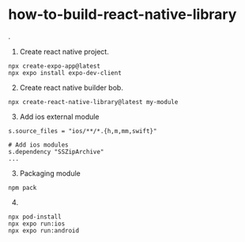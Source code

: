 # how-to-build-react-native-library
.


1. Create react native project.

```console
npx create-expo-app@latest
npx expo install expo-dev-client
```

2. Create react native builder bob.

```console
npx create-react-native-library@latest my-module
```

3. Add ios external module

```
s.source_files = "ios/**/*.{h,m,mm,swift}"

# Add ios modules
s.dependency "SSZipArchive"
...

```

3. Packaging module

```console
npm pack
```

4.

```console
npx pod-install
npx expo run:ios
npx expo run:android
```

